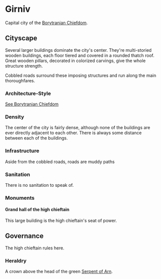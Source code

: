 # Girniv
Capital city of the [Borytranian Chiefdom](borytranian-chiefdom).

## Cityscape
Several larger buildings dominate the city's center. They're multi-storied wooden buildings, each floor tiered and covered in a rounded thatch roof. Great wooden pillars, decorated in colorized carvings, give the whole structure strength. 

Cobbled roads surround these imposing structures and run along the main thoroughfares. 

### Architecture-Style
[See Borytranian Chiefdom](borytranian-chiefdom#City--and-Landscape)

### Density
The center of the city is fairly dense, although none of the buildings are ever directly adjacent to each other. There is always some distance between each of the buildings. 

### Infrastructure
Aside from the cobbled roads, roads are muddy paths

### Sanitation
There is no sanitation to speak of. 

### Monuments
#### Grand hall of the high chieftain
This large building is the high chieftain's seat of power. 

## Governance
The high chieftain rules here. 

### Heraldry
A crown above the head of the green [Serpent of Arn](../../../bestiary/beasts/sea-serpent).